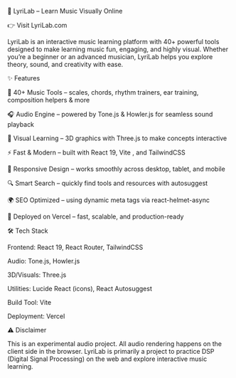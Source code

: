 🎵 LyriLab – Learn Music Visually Online

👉 Visit LyriLab.com

LyriLab is an interactive music learning platform with 40+ powerful tools designed to make learning music fun, engaging, and highly visual. Whether you’re a beginner or an advanced musician, LyriLab helps you explore theory, sound, and creativity with ease.

✨ Features

🎹 40+ Music Tools – scales, chords, rhythm trainers, ear training, composition helpers & more

🎧 Audio Engine – powered by Tone.js
 & Howler.js
 for seamless sound playback

🎨 Visual Learning – 3D graphics with Three.js
 to make concepts interactive

⚡ Fast & Modern – built with React 19, Vite
, and TailwindCSS

📱 Responsive Design – works smoothly across desktop, tablet, and mobile

🔍 Smart Search – quickly find tools and resources with autosuggest

🌍 SEO Optimized – using dynamic meta tags via react-helmet-async

🚀 Deployed on Vercel – fast, scalable, and production-ready

🛠 Tech Stack

Frontend: React 19, React Router, TailwindCSS

Audio: Tone.js, Howler.js

3D/Visuals: Three.js

Utilities: Lucide React (icons), React Autosuggest

Build Tool: Vite

Deployment: Vercel

⚠️ Disclaimer

This is an experimental audio project.
All audio rendering happens on the client side in the browser.
LyriLab is primarily a project to practice DSP (Digital Signal Processing) on the web and explore interactive music learning.